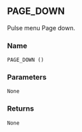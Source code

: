 ## PAGE\_DOWN

Pulse menu Page down.


### Name

`PAGE_DOWN ()`


### Parameters

`None`


### Returns

`None`
